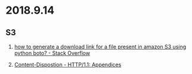 # 2018.9.14

## S3

1. [how to generate a download link for a file present in amazon S3 using python boto? - Stack Overflow](https://stackoverflow.com/questions/31455389/how-to-generate-a-download-link-for-a-file-present-in-amazon-s3-using-python-bot)

2. [Content-Dispostion - HTTP/1.1: Appendices](https://www.w3.org/Protocols/rfc2616/rfc2616-sec19.html#sec19.5.1)

